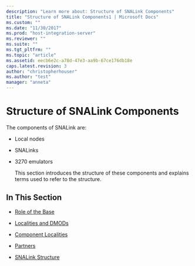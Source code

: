 ```yaml
---
description: "Learn more about: Structure of SNALink Components"
title: "Structure of SNALink Components1 | Microsoft Docs"
ms.custom: ""
ms.date: "11/30/2017"
ms.prod: "host-integration-server"
ms.reviewer: ""
ms.suite: ""
ms.tgt_pltfrm: ""
ms.topic: "article"
ms.assetid: eecb6e2c-a78d-47e3-aa9b-67ce176db18e
caps.latest.revision: 3
author: "christopherhouser"
ms.author: "test"
manager: "anneta"
---
```

# Structure of SNALink Components
The components of SNALink are:  
  
- Local nodes  
  
- SNALinks  
  
- 3270 emulators  
  
  This section introduces the structure of these components and explains terms used to refer to the structure.  
  
## In This Section  
  
-   [Role of the Base](../core/role-of-the-base-snadis-1.md)  
  
-   [Localities and DMODs](../core/localities-and-dmods-snadis-1.md)  
  
-   [Component Localities](../core/component-localities-snadis-1.md)  
  
-   [Partners](../core/partners-snadis-2.md)  
  
-   [SNALink Structure](../core/snalink-structure-snadis-2.md)
